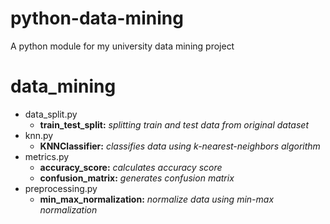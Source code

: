 # python-data-mining
A python module for my university data mining project

# data_mining
* data_split.py
  * **train_test_split:** *splitting train and test data from original dataset*
* knn.py
  * **KNNClassifier:** *classifies data using k-nearest-neighbors algorithm*
* metrics.py
  * **accuracy_score:** *calculates accuracy score*
  * **confusion_matrix:** *generates confusion matrix*
* preprocessing.py
  * **min_max_normalization:** *normalize data using min-max normalization*
